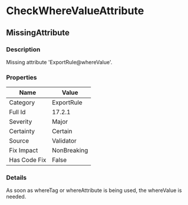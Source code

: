 ﻿---  
uid: Validator_17_2_1  
---

# CheckWhereValueAttribute

## MissingAttribute

### Description

Missing attribute 'ExportRule@whereValue'.

### Properties

| Name         | Value       |
| ------------ | ----------- |
| Category     | ExportRule  |
| Full Id      | 17.2.1      |
| Severity     | Major       |
| Certainty    | Certain     |
| Source       | Validator   |
| Fix Impact   | NonBreaking |
| Has Code Fix | False       |

### Details

As soon as whereTag or whereAttribute is being used, the whereValue is needed.
